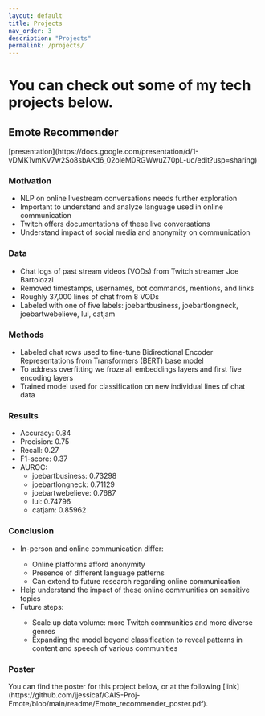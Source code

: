```yaml
---
layout: default
title: Projects
nav_order: 3
description: "Projects"
permalink: /projects/
---
```


<h1>You can check out some of my tech projects below.</h1>

<h2>Emote Recommender</h2>
[presentation](https://docs.google.com/presentation/d/1-vDMK1vmKV7w2So8sbAKd6_02oleM0RGWwuZ70pL-uc/edit?usp=sharing)

<h3>Motivation</h3>
<ul>
    <li>NLP on online livestream conversations needs further exploration</li>
    <li>Important to understand and analyze language used in online communication</li>
    <li>Twitch offers documentations of these live conversations</li>
    <li>Understand impact of social media and anonymity on communication</li>
</ul>
<h3>Data</h3>
<ul>
    <li>Chat logs of past stream videos (VODs) from Twitch streamer Joe Bartolozzi</li>
    <li>Removed timestamps, usernames, bot commands, mentions, and links</li>
    <li>Roughly 37,000 lines of chat from 8 VODs</li>
    <li>Labeled with one of five labels: joebartbusiness, joebartlongneck, joebartwebelieve, lul, catjam</li>
</ul>
<h3>Methods</h3>
<ul>
    <li>Labeled chat rows used to fine-tune Bidirectional Encoder Representations from Transformers (BERT) base model</li>
    <li>To address overfitting we froze all embeddings layers and first five encoding layers</li>
    <li>Trained model used for classification on new individual lines of chat data</li>
</ul>
<h3>Results</h3>
<ul>
    <li>Accuracy: 0.84</li>
    <li>Precision: 0.75</li>
    <li>Recall: 0.27</li>
    <li>F1-score: 0.37</li>
    <li>AUROC:
    <ul>
        <li>joebartbusiness: 0.73298</li>
        <li>joebartlongneck: 0.71129</li>
        <li>joebartwebelieve: 0.7687</li>
        <li>lul: 0.74796</li>
        <li>catjam: 0.85962</li>
    </ul>
</ul>
<h3>Conclusion</h3>
<ul>
<li>In-person and online communication differ:</li>
<ul>
    <li>Online platforms afford anonymity</li>
    <li>Presence of different language patterns</li>
    <li>Can extend to future research regarding online communication</li>
</ul>
<li>Help understand the impact of these online communities on sensitive topics</li>
<li>Future steps:</li>
<ul>
    <li>Scale up data volume: more Twitch communities and more diverse genres</li>
    <li>Expanding the model beyond classification to reveal patterns in content and speech of various communities</li>
</ul>
</ul>
<h3>Poster</h3>
You can find the poster for this project below, or at the following [link](https://github.com/jjessicaf/CAIS-Proj-Emote/blob/main/readme/Emote_recommender_poster.pdf).
